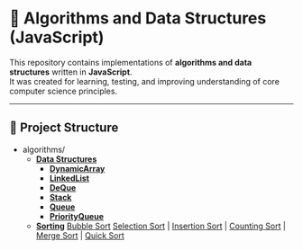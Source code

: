 # 🧠 Algorithms and Data Structures (JavaScript)

This repository contains implementations of **algorithms and data structures** written in **JavaScript**.  
It was created for learning, testing, and improving understanding of core computer science principles.

---

## 📁 Project Structure

- algorithms/
    - [**Data Structures**](./Data%20Structures)
        - [**DynamicArray**](./DynamicArray)
        - [**LinkedList**](./LinkedList)
        - [**DeQue**](./DeQue)
        - [**Stack**](./Stack)
        - [**Queue**](./Queue)
        - [**PriorityQueue**](./PriorityQueue)
    - [**Sorting**](./Sorting)
        [Bubble Sort](./Bubble%20Sort)
        [Selection Sort](./Selection%20Sort)
        | [Insertion Sort](./Insertion%20Sort)
        | [Counting Sort](./Counting%20Sort)
        | [Merge Sort](./Merge%20Sort)
        | [Quick Sort](./Quick%20Sort)